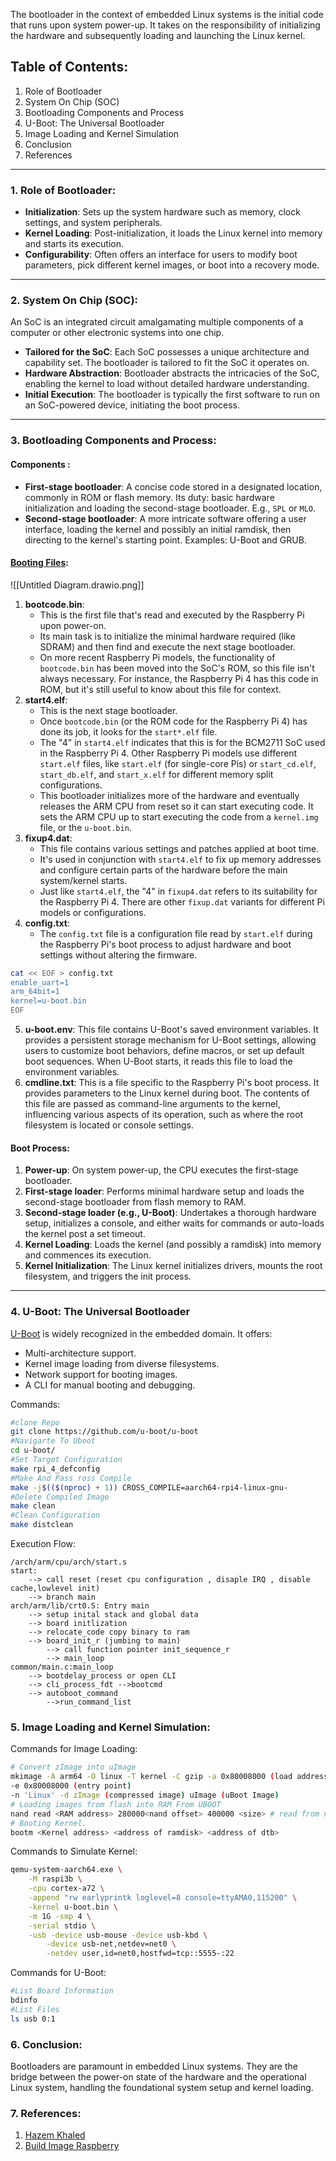The bootloader in the context of embedded Linux systems is the initial code that runs upon system power-up. It takes on the responsibility of initializing the hardware and subsequently loading and launching the Linux kernel.

## Table of Contents:

1. Role of Bootloader
2. System On Chip (SOC)
3. Bootloading Components and Process
4. U-Boot: The Universal Bootloader
5. Image Loading and Kernel Simulation
6. Conclusion
7. References
---
### 1. Role of Bootloader:

- **Initialization**: Sets up the system hardware such as memory, clock settings, and system peripherals.
- **Kernel Loading**: Post-initialization, it loads the Linux kernel into memory and starts its execution.
- **Configurability**: Often offers an interface for users to modify boot parameters, pick different kernel images, or boot into a recovery mode.
---
### 2. System On Chip (SOC):

An SoC is an integrated circuit amalgamating multiple components of a computer or other electronic systems into one chip.

- **Tailored for the SoC**: Each SoC possesses a unique architecture and capability set. The bootloader is tailored to fit the SoC it operates on.
- **Hardware Abstraction**: Bootloader abstracts the intricacies of the SoC, enabling the kernel to load without detailed hardware understanding.
- **Initial Execution**: The bootloader is typically the first software to run on an SoC-powered device, initiating the boot process.
---
### 3. Bootloading Components and Process:

#### Components :

- **First-stage bootloader**: A concise code stored in a designated location, commonly in ROM or flash memory. Its duty: basic hardware initialization and loading the second-stage bootloader. E.g., `SPL` or `MLO`.
- **Second-stage bootloader**: A more intricate software offering a user interface, loading the kernel and possibly an initial ramdisk, then directing to the kernel's starting point. Examples: U-Boot and GRUB.

#### [Booting Files](https://github.com/raspberrypi/documentation/blob/develop/documentation/asciidoc/computers/configuration/boot_folder.adoc):

![[Untitled Diagram.drawio.png]]

1. **bootcode.bin**:
	- This is the first file that's read and executed by the Raspberry Pi upon power-on.
	- Its main task is to initialize the minimal hardware required (like SDRAM) and then find and execute the next stage bootloader.
	- On more recent Raspberry Pi models, the functionality of `bootcode.bin` has been moved into the SoC's ROM, so this file isn't always necessary. For instance, the Raspberry Pi 4 has this code in ROM, but it's still useful to know about this file for context.
2. **start4.elf**:
	- This is the next stage bootloader.
	- Once `bootcode.bin` (or the ROM code for the Raspberry Pi 4) has done its job, it looks for the `start*.elf` file.
	- The "4" in `start4.elf` indicates that this is for the BCM2711 SoC used in the Raspberry Pi 4. Other Raspberry Pi models use different `start.elf` files, like `start.elf` (for single-core Pis) or `start_cd.elf`, `start_db.elf`, and `start_x.elf` for different memory split configurations.
	- This bootloader initializes more of the hardware and eventually releases the ARM CPU from reset so it can start executing code. It sets the ARM CPU up to start executing the code from a `kernel.img` file, or the `u-boot.bin`.
3. **fixup4.dat**:
	- This file contains various settings and patches applied at boot time.
	- It's used in conjunction with `start4.elf` to fix up memory addresses and configure certain parts of the hardware before the main system/kernel starts.
	- Just like `start4.elf`, the "4" in `fixup4.dat` refers to its suitability for the Raspberry Pi 4. There are other `fixup.dat` variants for different Pi models or configurations.
4. **config.txt**:
	- The `config.txt` file is a configuration file read by `start.elf` during the Raspberry Pi's boot process to adjust hardware and boot settings without altering the firmware.

```BASH
cat << EOF > config.txt
enable_uart=1
arm_64bit=1
kernel=u-boot.bin
EOF
```

5. **u-boot.env**: This file contains U-Boot's saved environment variables. It provides a persistent storage mechanism for U-Boot settings, allowing users to customize boot behaviors, define macros, or set up default boot sequences. When U-Boot starts, it reads this file to load the environment variables.  
6. **cmdline.txt**: This is a file specific to the Raspberry Pi's boot process. It provides parameters to the Linux kernel during boot. The contents of this file are passed as command-line arguments to the kernel, influencing various aspects of its operation, such as where the root filesystem is located or console settings.
#### Boot Process:

1. **Power-up**: On system power-up, the CPU executes the first-stage bootloader.
2. **First-stage loader**: Performs minimal hardware setup and loads the second-stage bootloader from flash memory to RAM.
3. **Second-stage loader (e.g., U-Boot)**: Undertakes a thorough hardware setup, initializes a console, and either waits for commands or auto-loads the kernel post a set timeout.
4. **Kernel Loading**: Loads the kernel (and possibly a ramdisk) into memory and commences its execution.
5. **Kernel Initialization**: The Linux kernel initializes drivers, mounts the root filesystem, and triggers the init process.
---
### 4. U-Boot: The Universal Bootloader
[U-Boot](https://www.denx.de/wiki/U-Boot/WebHome) is widely recognized in the embedded domain. It offers:
- Multi-architecture support.
- Kernel image loading from diverse filesystems.
- Network support for booting images.
- A CLI for manual booting and debugging.

Commands:

```BASH
#clone Repo
git clone https://github.com/u-boot/u-boot
#Navigarte To Uboot
cd u-boot/
#Set Target Configuration
make rpi_4_defconfig
#Make And Pass ross Compile
make -j$(($(nproc) + 1)) CROSS_COMPILE=aarch64-rpi4-linux-gnu-
#Delete Compiled Image
make clean
#Clean Configuration
make distclean
```

Execution Flow:

```
/arch/arm/cpu/arch/start.s
start: 
	--> call reset (reset cpu configuration , disaple IRQ , disable cache,lowlevel init)
	--> branch main
arch/arm/lib/crt0.S: Entry main 
	--> setup inital stack and global data 
	--> board initlization 
	--> relocate_code copy binary to ram 
	--> board_init_r (jumbing to main)
		--> call function pointer init_sequence_r
		--> main_loop 
common/main.c:main_loop
	--> bootdelay_process or open CLI 
	--> cli_process_fdt -->bootcmd
	--> autoboot_command
		-->run_command_list
```
### 5. Image Loading and Kernel Simulation:

Commands for Image Loading:

```BASH
# Convert zImage into uImage
mkimage -A arm64 -O linux -T kernel -C gzip -a 0x80008000 (load address) \  
-e 0x80008000 (entry point)
-n 'Linux' -d zImage (compressed image) uImage (uBoot Image)
# Loading images from flash into RAM From UBOOT
nand read <RAM address> 280000<nand offset> 400000 <size> # read from nand into RAM.
# Booting Kernel.
bootm <Kernel address> <address of ramdisk> <address of dtb>
```

Commands to Simulate Kernel:

```BASH
qemu-system-aarch64.exe \
    -M raspi3b \
    -cpu cortex-a72 \
    -append "rw earlyprintk loglevel=8 console=ttyAMA0,115200" \
    -kernel u-boot.bin \
    -m 1G -smp 4 \
    -serial stdio \
    -usb -device usb-mouse -device usb-kbd \
        -device usb-net,netdev=net0 \
        -netdev user,id=net0,hostfwd=tcp::5555-:22
```

Commands for U-Boot:

```BASH
#List Board Information
bdinfo
#List Files
ls usb 0:1
```
### 6. Conclusion:

Bootloaders are paramount in embedded Linux systems. They are the bridge between the power-on state of the hardware and the operational Linux system, handling the foundational system setup and kernel loading.

### 7. References:

1. [Hazem Khaled](https://github.com/embeddedlinuxworkshop/M2-S2)
2. [Build Image Raspberry](https://hechao.li/2021/12/20/Boot-Raspberry-Pi-4-Using-uboot-and-Initramfs/)